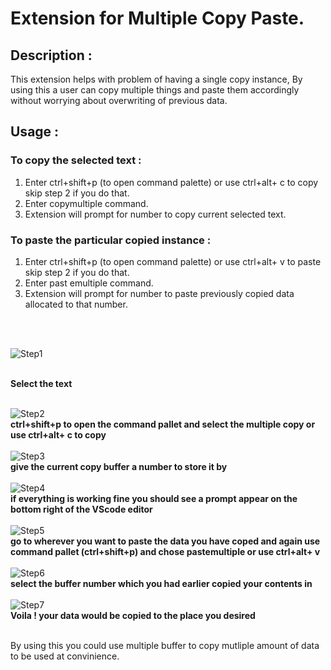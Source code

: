 # Extension for Multiple Copy Paste.


## Description : 

This extension helps with problem of having a single copy instance, By using this a user can copy multiple things and paste them accordingly without worrying about overwriting of previous data.


## Usage : 

### To copy the selected text :
<ol>
<li>Enter ctrl+shift+p  (to open command palette) or use ctrl+alt+ c to copy skip step 2 if you do that.</li>
<li>Enter copymultiple command.</li>
<li>Extension will prompt for number to copy current selected text.</li>
</ol>

### To paste the particular copied instance : 
<ol>
<li>Enter ctrl+shift+p  (to open command palette) or use ctrl+alt+ v to paste skip step 2 if you do that.</li>
<li>Enter past emultiple command.</li>
<li>Extension will prompt for number to paste previously copied data allocated to that number.</li>
</ol>

<br />
<br />

![Step1](https://user-images.githubusercontent.com/41703901/123559936-cbec0c00-d7bc-11eb-86aa-1a14de122362.png)

<br />
<strong>Select the text</strong> <!---for some reason the markdown syntax for bold isn't working, so added the html syntax here -->
<br />
<br />

![Step2](https://user-images.githubusercontent.com/41703901/123559945-d0182980-d7bc-11eb-92d1-204e57ca7b45.png)
<br />
**ctrl+shift+p to open the command pallet and select the multiple copy  or use ctrl+alt+ c to copy**
<br />
<br />
![Step3](https://user-images.githubusercontent.com/41703901/123559949-d1e1ed00-d7bc-11eb-9b49-b66d42f62ecc.png)
<br />
**give the current copy buffer a number to store it by**
<br />
<br />
![Step4](https://user-images.githubusercontent.com/41703901/123559950-d4444700-d7bc-11eb-90df-0c8c67bca9a6.png)
<br />
**if everything is working fine you should see a prompt appear on the bottom right of the VScode editor**
<br />
<br />
![Step5](https://user-images.githubusercontent.com/41703901/123559951-d4dcdd80-d7bc-11eb-88d0-2d26cd237c46.png)
<br />
**go to wherever you want to paste the data you have coped and again use command pallet (ctrl+shift+p) and chose pastemultiple or use ctrl+alt+ v**
<br />
<br />
![Step6](https://user-images.githubusercontent.com/41703901/123559954-d8706480-d7bc-11eb-9606-fe86c7ae5f6f.png)
<br />
**select the buffer number which you had earlier copied your contents in**
<br />
<br />
![Step7](https://user-images.githubusercontent.com/41703901/123559956-d9a19180-d7bc-11eb-8763-4ca10e47f16b.png)
<br />
**Voila ! your data would be copied to the place you desired**
<br />
<br />

By using this you could use multiple buffer to copy mutliple amount of data to be used at convinience.
